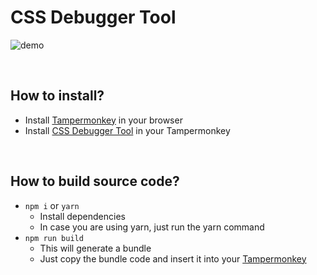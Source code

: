 # CSS Debugger Tool
![demo](https://user-images.githubusercontent.com/47615360/161455156-6e40767c-4c8c-4b80-83f4-ae61b9e2d13d.gif)

<br>

## How to install?
- Install [Tampermonkey](https://www.tampermonkey.net/) in your browser
- Install [CSS Debugger Tool](https://greasyfork.org/en/scripts/445448-css-debugger-tool) in your Tampermonkey

<br>

## How to build source code?
- `npm i` or `yarn`<br>
  - Install dependencies
  - In case you are using yarn, just run the yarn command
- `npm run build`<br>
  - This will generate a bundle
  - Just copy the bundle code and insert it into your [Tampermonkey](https://www.tampermonkey.net/)
